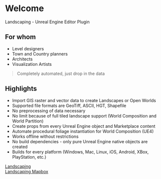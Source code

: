 # Welcome

Landscaping - Unreal Engine Editor Plugin  

## For whom

- Level designers
- Town and Country planners
- Architects
- Visualization Artists

> Completely automated, just drop in the data

## Highlights

- Import GIS raster and vector data to create Landscapes or Open Worlds
- Supported file formats are GeoTiff, ASCII, HGT, Shapefile
- No preprocessing of data necessary
- No limit because of full tiled landscape support (World Composition and World Partition)
- Create props from every Unreal Engine object and Marketplace content
- Automate procedural foliage instantiation for World Composition (UE4)
- Works offline without restrictions
- No build dependencies - only pure Unreal Engine native objects are created
- Builds for every platform (Windows, Mac, Linux, iOS, Android, XBox, PlayStation, etc.)

[Landscaping](https://www.unrealengine.com/marketplace/en-US/product/1150fad0ef4e4a75be5743c2c68237d3)  
[Landscaping Mapbox](https://www.unrealengine.com/marketplace/en-US/product/6fa6e344d3444d6b9019639b13d114ed)
